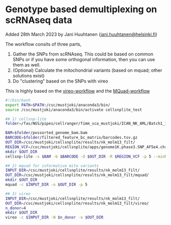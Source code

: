 # Genotype based demultiplexing on scRNAseq data

Added 28th March 2023 by Jani Huuhtanen (jani.huuhtanen@helsinki.fi)

The workflow consits of three parts, 

1) Gather the SNPs from scRNAseq. This could be based on common SNPs or if you have some orthogonal information, then you can use them as well.
2) (Optional) Calculate the mitochondrial variants (based on mquad; other solutions exist)
3) Do "clustering" based on the SNPs with vireo

This is highly based on the [vireo-workflow](https://vireosnp.readthedocs.io/en/latest/) and the [MQuad-workflow](https://github.com/single-cell-genetics/MQuad) 


``` bash
#!/bin/bash
export PATH=$PATH:/csc/mustjoki/anaconda3/bin/
source /csc/mustjoki/anaconda3/bin/activate cellsnplite_test

## 1) cellsnp-lite
folder=/fas/NGS/pipes/cellranger/fimm_sca_mustjoki/ICAN_NK_AML/Batch1_120122/count_220217_A00464_0452_BHW5H3DRXY/NK_MOLM13/outs

BAM=$folder/possorted_genome_bam.bam
BARCODE=$folder/filtered_feature_bc_matrix/barcodes.tsv.gz
OUT_DIR=/csc/mustjoki/cellsnplite/results/nk_molm13_filt/
REGION_VCF=/csc/mustjoki/cellsnplite/apps/genome1K.phase3.SNP_AF5e4.chr1toX.hg38.vcf.gz
mkdir $OUT_DIR
cellsnp-lite -s $BAM -b $BARCODE -O $OUT_DIR -R $REGION_VCF -p 5 --minMAF 0.1 --minCOUNT 20 --gzip

## 2) mquad for informative mito variants
INPUT_DIR=/csc/mustjoki/cellsnplite/results/nk_molm13_filt/
OUT_DIR=/csc/mustjoki/cellsnplite/results/nk_molm13_filt/mquad/
mkdir $OUT_DIR
mquad -c $INPUT_DIR -o $OUT_DIR -p 5

## 3) vireo
INPUT_DIR=/csc/mustjoki/cellsnplite/results/nk_molm13_filt/
OUT_DIR=/csc/mustjoki/cellsnplite/results/nk_molm13_filt/vireo/
n_donor=4
mkdir $OUT_DIR
vireo -c $INPUT_DIR -N $n_donor -o $OUT_DIR

```
